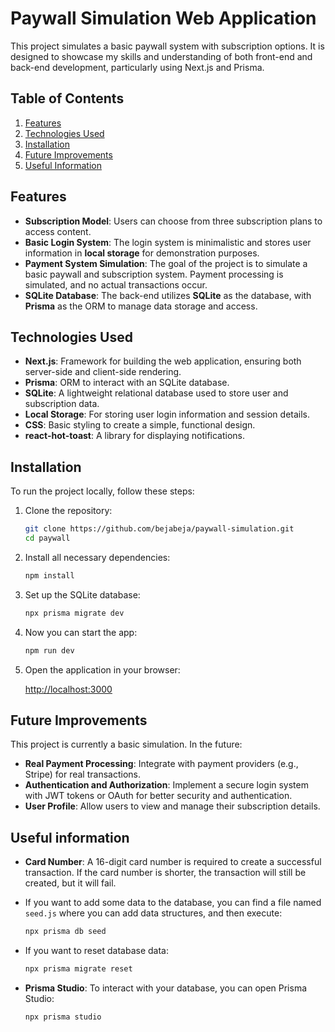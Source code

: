 # Paywall Simulation Web Application

This project simulates a basic paywall system with subscription options. It is designed to showcase my skills and understanding of both front-end and back-end development, particularly using Next.js and Prisma.

## Table of Contents

1. [Features](#features)
2. [Technologies Used](#technologies-used)
3. [Installation](#installation)
4. [Future Improvements](#future-improvements)
5. [Useful Information](#useful-information)

## Features

- **Subscription Model**: Users can choose from three subscription plans to access content.
- **Basic Login System**: The login system is minimalistic and stores user information in **local storage** for demonstration purposes.
- **Payment System Simulation**: The goal of the project is to simulate a basic paywall and subscription system. Payment processing is simulated, and no actual transactions occur.
- **SQLite Database**: The back-end utilizes **SQLite** as the database, with **Prisma** as the ORM to manage data storage and access.

## Technologies Used

- **Next.js**: Framework for building the web application, ensuring both server-side and client-side rendering.
- **Prisma**: ORM to interact with an SQLite database.
- **SQLite**: A lightweight relational database used to store user and subscription data.
- **Local Storage**: For storing user login information and session details.
- **CSS**: Basic styling to create a simple, functional design.
- **react-hot-toast**: A library for displaying notifications.

## Installation

To run the project locally, follow these steps:

1. Clone the repository:

   ```bash
   git clone https://github.com/bejabeja/paywall-simulation.git
   cd paywall
   ```

2. Install all necessary dependencies:

   ```bash
   npm install
   ```

3. Set up the SQLite database:

   ```bash
   npx prisma migrate dev
   ```

4. Now you can start the app:

   ```bash
   npm run dev
   ```

5. Open the application in your browser:

   [http://localhost:3000](http://localhost:3000)

## Future Improvements

This project is currently a basic simulation. In the future:

- **Real Payment Processing**: Integrate with payment providers (e.g., Stripe) for real transactions.
- **Authentication and Authorization**: Implement a secure login system with JWT tokens or OAuth for better security and authentication.
- **User Profile**: Allow users to view and manage their subscription details.

## Useful information

- **Card Number**: A 16-digit card number is required to create a successful transaction. If the card number is shorter, the transaction will still be created, but it will fail.

- If you want to add some data to the database, you can find a file named `seed.js` where you can add data structures, and then execute:

  ```bash
  npx prisma db seed
  ```

- If you want to reset database data:

  ```bash
  npx prisma migrate reset
  ```

- **Prisma Studio**: To interact with your database, you can open Prisma Studio:

  ```bash
  npx prisma studio
  ```
